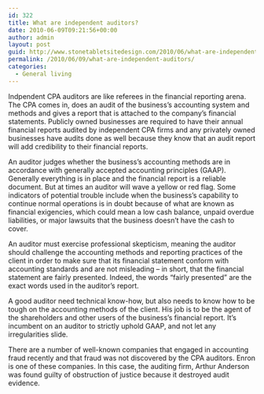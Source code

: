 ```yaml
---
id: 322
title: What are independent auditors?
date: 2010-06-09T09:21:56+00:00
author: admin
layout: post
guid: http://www.stonetabletsitedesign.com/2010/06/what-are-independent-auditors/
permalink: /2010/06/09/what-are-independent-auditors/
categories:
  - General living
---
```

Indpendent CPA auditors are like referees in the financial reporting arena. The CPA comes in, does an audit of the business&#8217;s accounting system and methods and gives a report that is attached to the company&#8217;s financial statements. Publicly owned businesses are required to have their annual financial reports audited by independent CPA firms and any privately owned businesses have audits done as well because they know that an audit report will add credibility to their financial reports.

An auditor judges whether the business&#8217;s accounting methods are in accordance with generally accepted accounting principles (GAAP). Generally everything is in place and the financial report is a reliable document. But at times an auditor will wave a yellow or red flag. Some indicators of potential trouble include when the business&#8217;s capability to continue normal operations is in doubt because of what are known as financial exigencies, which could mean a low cash balance, unpaid overdue liabilities, or major lawsuits that the business doesn&#8217;t have the cash to cover.

An auditor must exercise professional skepticism, meaning the auditor should challenge the accounting methods and reporting practices of the client in order to make sure that its financial statement conform with accounting standards and are not misleading &#8211; in short, that the financial statement are fairly presented. Indeed, the words &#8220;fairly presented&#8221; are the exact words used in the auditor&#8217;s report.

A good auditor need technical know-how, but also needs to know how to be tough on the accounting methods of the client. His job is to be the agent of the shareholders and other users of the business&#8217;s financial report. It&#8217;s incumbent on an auditor to strictly uphold GAAP, and not let any irregularities slide. 

There are a number of well-known companies that engaged in accounting fraud recently and that fraud was not discovered by the CPA auditors. Enron is one of these companies. In this case, the auditing firm, Arthur Anderson was found guilty of obstruction of justice because it destroyed audit evidence.